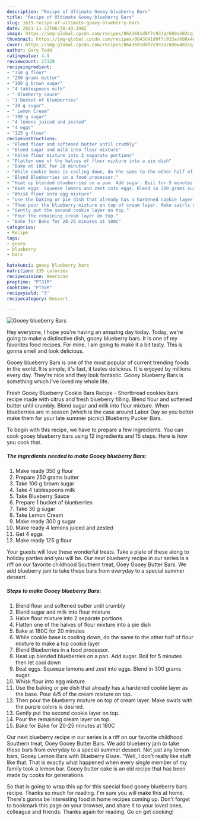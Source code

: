 ```yaml
---
description: "Recipe of Ultimate Gooey blueberry Bars"
title: "Recipe of Ultimate Gooey blueberry Bars"
slug: 1619-recipe-of-ultimate-gooey-blueberry-bars
date: 2021-11-22T06:58:43.198Z
image: https://img-global.cpcdn.com/recipes/8643691d0f7c933a/680x482cq70/gooey-blueberry-bars-recipe-main-photo.jpg
thumbnail: https://img-global.cpcdn.com/recipes/8643691d0f7c933a/680x482cq70/gooey-blueberry-bars-recipe-main-photo.jpg
cover: https://img-global.cpcdn.com/recipes/8643691d0f7c933a/680x482cq70/gooey-blueberry-bars-recipe-main-photo.jpg
author: Gary Todd
ratingvalue: 4.9
reviewcount: 23329
recipeingredient:
- "350 g flour"
- "250 grams butter"
- "100 g brown sugar"
- "4 tablespoons milk"
- " Blueberry Sauce"
- "1 bucket of blueberries"
- "30 g sugar"
- " Lemon Cream"
- "300 g sugar"
- "4 lemons juiced and zested"
- "4 eggs"
- "125 g flour"
recipeinstructions:
- "Blend flour and softened butter until crumbly"
- "Blend sugar and milk into flour mixture"
- "Halve flour mixture into 2 separate portions"
- "Flatten one of the halves of flour mixture into a pie dish"
- "Bake at 180C for 20 minutes"
- "While cookie base is cooling down, do the same to the other half of flour mixture to make a top cookie layer"
- "Blend Blueberries in a food processor."
- "Heat up blended blueberries on a pan. Add sugar. Boil for 5 minutes then let cool down"
- "Beat eggs. Squeeze lemons and zest into eggs. Blend in 300 grams sugar."
- "Whisk flour into egg mixture"
- "Use the baking or pie dish that already has a hardened cookie layer as the base. Pour 4/5 of the cream mixture on top."
- "Then pour the blueberry mixture on top of cream layer. Make swirls with the purple colors is desired."
- "Gently put the second cookie layer on top."
- "Pour the remaining cream layer on top."
- "Bake for Bake for 20-25 minutes at 180C"
categories:
- Recipe
tags:
- gooey
- blueberry
- bars

katakunci: gooey blueberry bars 
nutrition: 135 calories
recipecuisine: American
preptime: "PT31M"
cooktime: "PT55M"
recipeyield: "3"
recipecategory: Dessert

---
```



![Gooey blueberry Bars](https://img-global.cpcdn.com/recipes/8643691d0f7c933a/680x482cq70/gooey-blueberry-bars-recipe-main-photo.jpg)

Hey everyone, I hope you're having an amazing day today. Today, we're going to make a distinctive dish, gooey blueberry bars. It is one of my favorites food recipes. For mine, I am going to make it a bit tasty. This is gonna smell and look delicious.

Gooey blueberry Bars is one of the most popular of current trending foods in the world. It is simple, it's fast, it tastes delicious. It is enjoyed by millions every day. They're nice and they look fantastic. Gooey blueberry Bars is something which I've loved my whole life.

Fresh Gooey Blueberry Cookie Bars Recipe - Shortbread cookies bars recipe made with citrus and fresh blueberry filling. Blend flour and softened butter until crumbly. Blend sugar and milk into flour mixture. When blueberries are in season (which is the case around Labor Day so you better make them for your late summer picnic) Blueberry Pucker Bars.


To begin with this recipe, we have to prepare a few ingredients. You can cook gooey blueberry bars using 12 ingredients and 15 steps. Here is how you cook that.

<!--inarticleads1-->

##### The ingredients needed to make Gooey blueberry Bars:

1. Make ready 350 g flour
1. Prepare 250 grams butter
1. Take 100 g brown sugar
1. Take 4 tablespoons milk
1. Take  Blueberry Sauce
1. Prepare 1 bucket of blueberries
1. Take 30 g sugar
1. Take  Lemon Cream
1. Make ready 300 g sugar
1. Make ready 4 lemons juiced and zested
1. Get 4 eggs
1. Make ready 125 g flour


Your guests will love these wonderful treats. Take a plate of these along to holiday parties and you will be. Our next blueberry recipe in our series is a riff on our favorite childhood Southern treat, Ooey Gooey Butter Bars. We add blueberry jam to take these bars from everyday to a special summer dessert. 

<!--inarticleads2-->

##### Steps to make Gooey blueberry Bars:

1. Blend flour and softened butter until crumbly
1. Blend sugar and milk into flour mixture
1. Halve flour mixture into 2 separate portions
1. Flatten one of the halves of flour mixture into a pie dish
1. Bake at 180C for 20 minutes
1. While cookie base is cooling down, do the same to the other half of flour mixture to make a top cookie layer
1. Blend Blueberries in a food processor.
1. Heat up blended blueberries on a pan. Add sugar. Boil for 5 minutes then let cool down
1. Beat eggs. Squeeze lemons and zest into eggs. Blend in 300 grams sugar.
1. Whisk flour into egg mixture
1. Use the baking or pie dish that already has a hardened cookie layer as the base. Pour 4/5 of the cream mixture on top.
1. Then pour the blueberry mixture on top of cream layer. Make swirls with the purple colors is desired.
1. Gently put the second cookie layer on top.
1. Pour the remaining cream layer on top.
1. Bake for Bake for 20-25 minutes at 180C


Our next blueberry recipe in our series is a riff on our favorite childhood Southern treat, Ooey Gooey Butter Bars. We add blueberry jam to take these bars from everyday to a special summer dessert. Not just any lemon bars, Gooey Lemon Bars with Blueberry Glaze. &#34;Well, I don&#39;t really like stuff like that. That is exactly what happened when every single member of my family took a lemon bar. Gooey butter cake is an old recipe that has been made by cooks for generations. 

So that is going to wrap this up for this special food gooey blueberry bars recipe. Thanks so much for reading. I'm sure you will make this at home. There's gonna be interesting food in home recipes coming up. Don't forget to bookmark this page on your browser, and share it to your loved ones, colleague and friends. Thanks again for reading. Go on get cooking!
